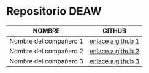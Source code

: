 # Repositorio DEAW
| NOMBRE                  | GITHUB               |
|-------------------------|----------------------|
| Nombre del compañero 1  | [enlace a github 1](https://github.com/ANDREU1)  |
| Nombre del compañero 2  | [enlace a github 2](https://github.com/andreu2)  |
| Nombre del compañero 3  | [enlace a github 3](https://github.com/andreu3)  |
